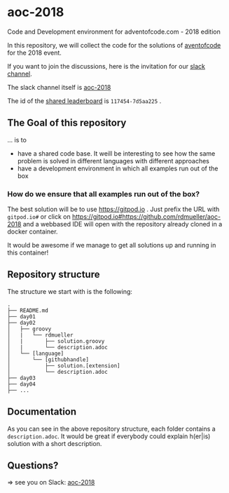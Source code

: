 # aoc-2018

Code and Development environment for adventofcode.com - 2018 edition

In this repository, we will collect the code for the solutions of [aventofcode](https://adventofcode.com) for the 2018 event.

If you want to join the discussions, here is the invitation for our [slack channel](https://join.slack.com/t/aoc-2018/shared_invite/enQtNDg2NTI4NzY0Mjg5LTMzMDI1NzIyM2JiMzRhNGJhZTIwMWE4Y2Q3NmZmZjRlNWFhZDAwOWFkZDc0M2QxYTYzOGFmN2ZlZjIyYjNlZTU).

The slack channel itself is [aoc-2018](https://aoc-2018.slack.com/)

The id of the [shared leaderboard](https://adventofcode.com/2018/leaderboard/private/view/117454) is `117454-7d5aa225` .

## The Goal of this repository

... is to 

- have a shared code base. It weill be interesting to see how the same problem is solved in different languages with different approaches
- have a development environment in which all examples run out of the box

### How do we ensure that all examples run out of the box?

The best solution will be to use https://gitpod.io . Just prefix the URL with `gitpod.io#` or click on https://gitpod.io#https://github.com/rdmueller/aoc-2018 and a webbased IDE will open with the repository already cloned in a docker container.

It would be awesome if we manage to get all solutions up and running in this container!

## Repository structure

The structure we start with is the following:

```
.
├── README.md
├── day01
├── day02
│   ├── groovy
│   |   └── rdmueller
│   |       ├── solution.groovy
│   |       └── description.adoc
│   └── [language]
│       └── [githubhandle]
│           ├── solution.[extension]
│           └── description.adoc
├── day03
├── day04
├── ...
```

## Documentation

As you can see in the above repository structure, each folder contains a `description.adoc`. 
It would be great if everybody could explain h(er|is) solution with a short description.

## Questions?

=> see you on Slack: [aoc-2018](https://aoc-2018.slack.com/)
